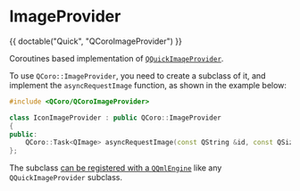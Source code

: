 <!--
SPDX-FileCopyrightText: 2022 Jonah Brüchert <jbb@kaidan.im>
SPDX-License-Identifier: GFDL-1.3-or-later
-->

# ImageProvider

{{ doctable("Quick", "QCoroImageProvider") }}

Coroutines based implementation of [`QQuickImaqeProvider`][qdoc-imageprovider].

To use `QCoro::ImageProvider`, you need to create a subclass of it, and implement the `asyncRequestImage` function, as shown in the example below:
```cpp
#include <QCoro/QCoroImageProvider>

class IconImageProvider : public QCoro::ImageProvider
{
public:
    QCoro::Task<QImage> asyncRequestImage(const QString &id, const QSize &) override;
};
```

The subclass [can be registered with a `QQmlEngine`][qdoc-addimageprovider] like any `QQuickImageProvider` subclass.

[qdoc-addimageprovider]: https://doc.qt.io/qt-5/qqmlengine.html#addImageProvider
[qdoc-imageprovider]: https://doc.qt.io/qt-5/qquickimageprovider.html
